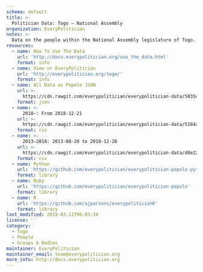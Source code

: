 ```yaml
---
schema: default
title: >-
  Politician Data: Togo — National Assembly
organization: EveryPolitician
notes: >-
  Data on the people within the National Assembly legislature of Togo.
resources:
  - name: How To Use The Data
    url: 'http://docs.everypolitician.org/use_the_data.html'
    format: info
  - name: View on EveryPolitician
    url: 'http://everypolitician.org/togo/'
    format: info
  - name: All Data as Popolo JSON
    url: >-
      https://cdn.rawgit.com/everypolitician/everypolitician-data/5835c1ff690b9e60f140ef516316565de4995397/data/Togo/Assembly/ep-popolo-v1.0.json
    format: json
  - name: >-
      2018–: From 2018-12-21
    url: >-
      https://cdn.rawgit.com/everypolitician/everypolitician-data/5184a92fc83aeca3bdd477e8425168f337a26ebf/data/Togo/Assembly/term-2018.csv
    format: csv
  - name: >-
      2013–2018: 2013-08-20 to 2018-12-20
    url: >-
      https://cdn.rawgit.com/everypolitician/everypolitician-data/d0e2240702f8a7ff6d9c745af637b659d0a97dc9/data/Togo/Assembly/term-2013.csv
    format: csv
  - name: Python
    url: 'https://github.com/everypolitician/everypolitician-popolo-python'
    format: library
  - name: Ruby
    url: 'https://github.com/everypolitician/everypolitician-popolo'
    format: library
  - name: R
    url: 'https://github.com/ajparsons/everypoliticianR'
    format: library
last_modified: 2019-03-11T06:03:34
license: ''
category:
  - Togo
  - People
  - Groups & Bodies
maintainer: EveryPolitician
maintainer_email: team@everypolitician.org
more_info: http://docs.everypolitician.org
---
```

